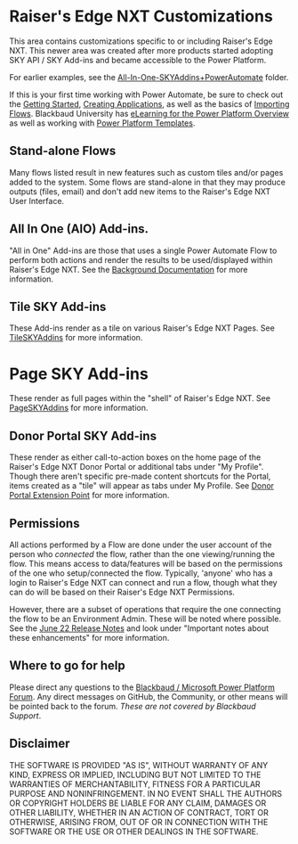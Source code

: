 # Raiser's Edge NXT Customizations

This area contains customizations specific to or including Raiser's Edge NXT.  This newer area was created after more products started adopting SKY API / SKY Add-ins and became accessible to the Power Platform. 

For earlier examples, see the [All-In-One-SKYAddins+PowerAutomate](../All-In-One-SKYAddins%2BPowerAutomate/) folder. 

If this is your first time working with Power Automate, be sure to check out the [Getting Started](https://docs.blackbaud.com/microsoft-connectors-docs/microsoft-power-platform/getting-started), [Creating Applications](https://developer.blackbaud.com/skyapi/docs/getting-started#create-an-application), as well as the basics of [Importing Flows](https://docs.blackbaud.com/microsoft-connectors-docs/microsoft-power-platform/basics/import-flows).  Blackbaud University has [eLearning for the Power Platform Overview](https://learn.blackbaud.com/learn/course/internal/view/elearning/14115/microsoft-power-platform-overview-elearning-blackbaud-raisers-edge-nxt) as well as working with [Power Platform Templates](https://learn.blackbaud.com/learn/course/internal/view/elearning/14114/microsoft-power-platform-templates-elearning-blackbaud-raisers-edge-nxt). 

## Stand-alone Flows
Many flows listed result in new features such as custom tiles and/or pages added to the system.  Some flows are stand-alone in that they may produce outputs (files, email) and don't add new items to the Raiser's Edge NXT User Interface.  

## All In One (AIO) Add-ins.
"All in One" Add-ins are those that uses a single Power Automate Flow to perform both actions and render the results to be used/displayed within Raiser's Edge NXT.  See the [Background Documentation](../All-In-One-SKYAddins%2BPowerAutomate/AllInOne-SKYAddIns-Background.md) for more information. 

## Tile SKY Add-ins
These Add-ins render as a tile on various Raiser's Edge NXT Pages.  See [TileSKYAddins](../All-In-One-SKYAddins%2BPowerAutomate/TileSKYAddins.md) for more information. 

# Page SKY Add-ins
These render as full pages within the "shell" of Raiser's Edge NXT.  See [PageSKYAddins](../All-In-One-SKYAddins%2BPowerAutomate/PageSKYAddIns.md) for more information. 

## Donor Portal SKY Add-ins
These render as either call-to-action boxes on the home page of the Raiser's Edge NXT Donor Portal or additional tabs under "My Profile".  Though there aren't specific pre-made content shortcuts for the Portal, items created as a "tile" will appear as tabs under My Profile.  See [Donor Portal Extension Point](https://developer.blackbaud.com/skyapi/docs/addins/concepts/extension-points#donor-portal) for more information.  

## Permissions
All actions performed by a Flow are done under the user account of the person who _connected_ the flow, rather than the one viewing/running the flow.  This means access to data/features will be based on the permissions of the one who setup/connected the flow.  Typically, 'anyone' who has a login to Raiser's Edge NXT can connect and run a flow, though what they can do will be based on their Raiser's Edge NXT Permissions. 

However, there are a subset of operations that require the one connecting the flow to be an Environment Admin.  These will be noted where possible.  See the [June 22 Release Notes](https://docs.blackbaud.com/microsoft-connectors-docs/microsoft-power-platform/changelog/2022#june-2022) and look under "Important notes about these enhancements" for more information. 

## Where to go for help
Please direct any questions to the [Blackbaud / Microsoft Power Platform Forum](https://community.blackbaud.com/forums/viewcategory/586). Any direct messages on GitHub, the Community, or other means will be pointed back to the forum.  _These are not covered by Blackbaud Support_. 

## Disclaimer
THE SOFTWARE IS PROVIDED "AS IS", WITHOUT WARRANTY OF ANY KIND, EXPRESS OR IMPLIED, INCLUDING BUT NOT LIMITED TO THE WARRANTIES OF MERCHANTABILITY, FITNESS FOR A PARTICULAR PURPOSE AND NONINFRINGEMENT. IN NO EVENT SHALL THE AUTHORS OR COPYRIGHT HOLDERS BE LIABLE FOR ANY CLAIM, DAMAGES OR OTHER LIABILITY, WHETHER IN AN ACTION OF CONTRACT, TORT OR OTHERWISE, ARISING FROM, OUT OF OR IN CONNECTION WITH THE SOFTWARE OR THE USE OR OTHER DEALINGS IN THE SOFTWARE.
